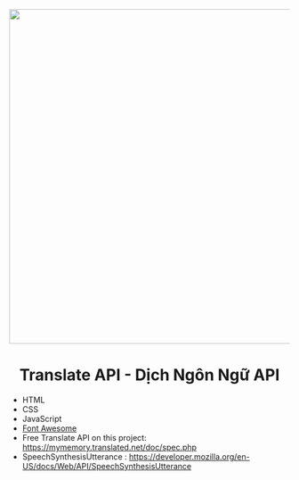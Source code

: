 <div align="center">
    <img width="600" src="https://cdn.futura-sciences.com/sources/images/gg-translate.jpg">
</div>

<h1 align="center" id="title">Translate API - Dịch Ngôn Ngữ API</h1>

*   HTML 
*   CSS
*   JavaScript 
*   [Font Awesome](https://fontawesome.com)
*   Free Translate API on this project: https://mymemory.translated.net/doc/spec.php
*   SpeechSynthesisUtterance : https://developer.mozilla.org/en-US/docs/Web/API/SpeechSynthesisUtterance
